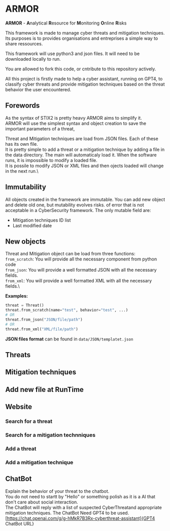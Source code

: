 # ARMOR
**ARMOR** - **A**nalytical **R**esource for **M**onitoring **O**nline **R**isks

This framework is made to manage cyber threats and mitigation techniques.
Its purposes is to provides organisations and entreprises a simple way to share ressources.

This framework will use python3 and json files.
It will need to be downloaded locally to run.

You are allowed to fork this code, or cntribute to this repository actively.

All this project is firstly made to help a cyber assistant, running on GPT4, 
to classify cyber threats and provide mitigation techniques based on the 
threat behavior the user encountered.

## Forewords
As the syntax of STIX2 is pretty heavy ARMOR aims to simplify it.\
ARMOR will use the simplest syntax and object creation to save the 
important parameters of a threat,

Threat and  Mitigation techniques are load from JSON files. Each of these has its own file.\
It is pretty simple to add a threat or a mitigation technique by adding a file in the data directory.
The main  will automaticaly load it.
When the software runs, it is impossible to modify a loaded file.\
It is possile to modify JSON or XML files and then ojects loaded will change in the next run.\


## Immutability
All objects created in the  framework  are immutable. You can add new object 
and delete old one, but mutability evolves risks.
of error that is not acceptable in a CyberSecurity framework.
The only mutable field are:
- Mitigation techniques ID list
- Last modified date

## New objects
Threat and Mitigation  object can be load from three functions:\
`from_scratch`: You will provide all the necessary component from python code\
`from_json`: You will provide a well formatted JSON with all the necessary fields.\
`from_xml`: You will provide a well formatted XML with all the necessary fields.\

**__Examples:__**
```python
threat = Threat()
threat.from_scratch(name="test", behavior="test", ...)
# OR
threat.from_json("JSON/file/path")
# OR
threat.from_xml("XML/file/path")
```

**JSON files format** can be found in `data/JSON/templatet.json`


## Threats

## Mitigation techniques

## Add new file at RunTime 

## Website
### Search for a threat
### Search  for a mitigation technniques
### Add a threat
### Add a mitigation technique

## ChatBot
Explain the behavior of your threat to the chatbot.\
You do not need to startt by "Hello" or something polish as it is a AI that don't care about social interaction.\
The ChatBot will reply with a list of suspected CyberThreatand appropriate mitigation techniques.
The ChatBot Need GPT4 to be used. 
[https://chat.openai.com/g/g-hMkR7B3Rx-cyberthreat-assistant]{GPT4 ChatBot URL}
